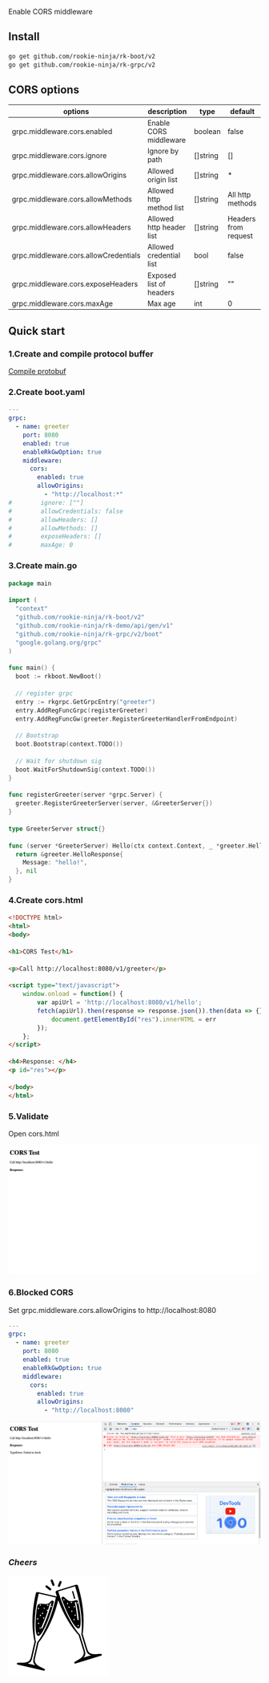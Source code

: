 Enable CORS middleware

## Install
```bash
go get github.com/rookie-ninja/rk-boot/v2
go get github.com/rookie-ninja/rk-grpc/v2
```

## CORS options
| options                     | description                        | type     | default |
|--------------------------------------|--------------------------|----------|----------------------|
| grpc.middleware.cors.enabled          | Enable CORS middleware   | boolean  | false                |
| grpc.middleware.cors.ignore           | Ignore by path           | []string | []                   |
| grpc.middleware.cors.allowOrigins     | Allowed origin list      | []string | *                    |
| grpc.middleware.cors.allowMethods     | Allowed http method list | []string | All http methods     |
| grpc.middleware.cors.allowHeaders     | Allowed http header list | []string | Headers from request |
| grpc.middleware.cors.allowCredentials | Allowed credential list  | bool     | false                |
| grpc.middleware.cors.exposeHeaders    | Exposed list of headers  | []string | ""                   |
| grpc.middleware.cors.maxAge           | Max age                  | int      | 0                    |

## Quick start
### 1.Create and compile protocol buffer
[Compile protobuf](../buf)

### 2.Create boot.yaml
```yaml
---
grpc:
  - name: greeter
    port: 8080
    enabled: true
    enableRkGwOption: true
    middleware:
      cors:
        enabled: true
        allowOrigins:
          - "http://localhost:*"
#        ignore: [""]
#        allowCredentials: false
#        allowHeaders: []
#        allowMethods: []
#        exposeHeaders: []
#        maxAge: 0
```

### 3.Create main.go
```go
package main

import (
  "context"
  "github.com/rookie-ninja/rk-boot/v2"
  "github.com/rookie-ninja/rk-demo/api/gen/v1"
  "github.com/rookie-ninja/rk-grpc/v2/boot"
  "google.golang.org/grpc"
)

func main() {
  boot := rkboot.NewBoot()

  // register grpc
  entry := rkgrpc.GetGrpcEntry("greeter")
  entry.AddRegFuncGrpc(registerGreeter)
  entry.AddRegFuncGw(greeter.RegisterGreeterHandlerFromEndpoint)

  // Bootstrap
  boot.Bootstrap(context.TODO())

  // Wait for shutdown sig
  boot.WaitForShutdownSig(context.TODO())
}

func registerGreeter(server *grpc.Server) {
  greeter.RegisterGreeterServer(server, &GreeterServer{})
}

type GreeterServer struct{}

func (server *GreeterServer) Hello(ctx context.Context, _ *greeter.HelloRequest) (*greeter.HelloResponse, error) {
  return &greeter.HelloResponse{
    Message: "hello!",
  }, nil
}
```

### 4.Create cors.html
```html
<!DOCTYPE html>
<html>
<body>

<h1>CORS Test</h1>

<p>Call http://localhost:8080/v1/greeter</p>

<script type="text/javascript">
    window.onload = function() {
        var apiUrl = 'http://localhost:8080/v1/hello';
        fetch(apiUrl).then(response => response.json()).then(data => {}).catch(err => {
            document.getElementById("res").innerHTML = err
        });
    };
</script>

<h4>Response: </h4>
<p id="res"></p>

</body>
</html>
```

### 5.Validate
Open cors.html

![](../../../img/user-guide/grpc/basic/grpc-cors-success.png)

### 6.Blocked CORS
Set grpc.middleware.cors.allowOrigins to http://localhost:8080

```yaml
---
grpc:
  - name: greeter
    port: 8080
    enabled: true
    enableRkGwOption: true
    middleware:
      cors:
        enabled: true
        allowOrigins:
          - "http://localhost:8080"
```

![](../../../img/user-guide/grpc/basic/grpc-cors-fail.png)

### _**Cheers**_
![](../../../img/user-guide/cheers.png)